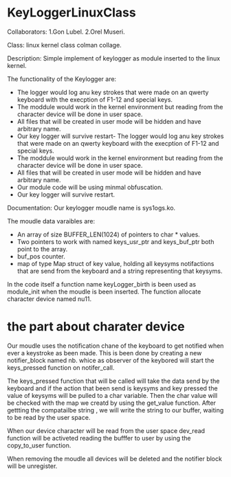 # KeyLoggerLinuxClass

Collaborators: 
	1.Gon Lubel.
	2.Orel Museri.

Class:
	linux kernel class colman collage.

Description:
	Simple implement of keylogger as module inserted to the linux kernel.

The functionality of the Keylogger are:
- The logger would log anu key strokes that were made on an qwerty keyboard with the execption of F1-12 and special keys.
- The moddule would work in the kernel environment but reading from the character device will be done in user space.
- All files that will be created in user mode will be hidden and have arbitrary name.
- Our key logger will survive restart- The logger would log anu key strokes that were made on an qwerty keyboard with the execption of F1-12 and special keys.
- The moddule would work in the kernel environment but reading from the character device will be done in user space.
- All files that will be created in user mode will be hidden and have arbitrary name.
- Our module code will be using minmal obfuscation.
- Our key logger will survive restart.

Documentation:
Our keylogger moudle name is sys1ogs.ko.

The moudle data varaibles are:
- An array of size BUFFER_LEN(1024) of pointers to char * values.
- Two pointers to work with named keys_usr_ptr and keys_buf_ptr both point to the array.
- buf_pos counter.
- map of type Map struct of key value, holding all keysyms notifactions that are send from the keyboard and a string representing that keysyms.

In the code itself a function name keyLogger_birth is been used as module_init when the moudle is been inserted. The function allocate character device named nu11.

# the part about charater device

Our moudle uses the notification chane of the keyboard to get notified when ever a keystroke as been made. This is been done by creating a new notifier_block named nb. whice as observer of the keybored will start the keys_pressed function on notifer_call.

The keys_pressed function that will be called will take the data send by the keyboard and if the action that been send is keysyms and key pressed the value of keysyms will be pulled to a char variable. Then the char value will be checked with the map we creatd by using the get_value function.
After gettting the compatailbe string , we will write the string to our buffer, waiting to be read by the user space.

When our device character will be read from the user space dev_read function will be activeted reading the bufffer to user by using the copy_to_user function.

When removing the moudle all devices will be deleted and the notifier block will be unregister.
